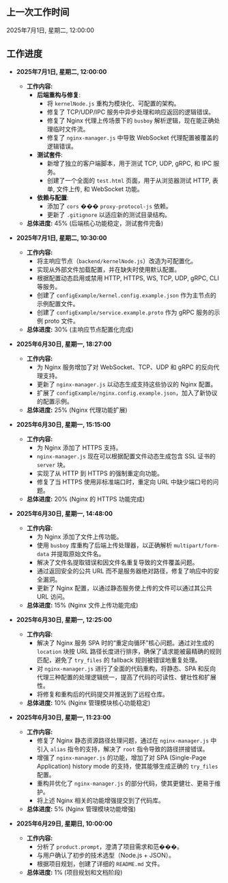 ## 上一次工作时间

2025年7月1日, 星期二, 12:00:00

## 工作进度

- **2025年7月1日, 星期二, 12:00:00**
  - **工作内容:**
    - **后端重构与修复**:
      - 将 `kernelNode.js` 重构为模块化、可配置的架构。
      - 修复了 TCP/UDP/IPC 服务中异步处理和响应返回的逻辑错误。
      - 修复了 Nginx 代理上传场景下的 `busboy` 解析逻辑，现在能正确处理临时文件流。
      - 修复了 `nginx-manager.js` 中导致 WebSocket 代理配置被覆盖的逻辑错误。
    - **测试套件**:
      - 新增了独立的客户端脚本，用于测试 TCP, UDP, gRPC, 和 IPC 服务。
      - 创建了一个全面的 `test.html` 页面，用于从浏览器测试 HTTP, 表单, 文件上传, 和 WebSocket 功能。
    - **依赖与配置**:
      - 添加了 `cors` ��� `proxy-protocol-js` 依赖。
      - 更新了 `.gitignore` 以适应新的测试目录结构。
  - **总体进度:** 45% (后端核心功能稳定，测试套件完备)

- **2025年7月1日, 星期二, 10:30:00**
  - **工作内容:**
    - 将主响应节点（`backend/kernelNode.js`）改造为可配置化。
    - 实现从外部文件加载配置，并在缺失时使用默认配置。
    - 根据配置动态启用或禁用 HTTP, HTTPS, WS, TCP, UDP, gRPC, CLI 等服务。
    - 创建了 `configExample/kernel.config.example.json` 作为主节点的示例配置文件。
    - 创建了 `configExample/service.example.proto` 作为 gRPC 服务的示例 proto 文件。
  - **总体进度:** 30% (主响应节点配置化完成)

- **2025年6月30日, 星期一, 18:27:00**
  - **工作内容:**
    - 为 Nginx 服务增加了对 WebSocket、TCP、UDP 和 gRPC 的反向代理支持。
    - 更新了 `nginx-manager.js` 以动态生成支持这些协议的 Nginx 配置。
    - 扩展了 `configExample/nginx.config.example.json`，加入了新协议的配置示例。
  - **总体进度:** 25% (Nginx 代理功能扩展)

- **2025年6月30日, 星期一, 15:15:00**
  - **工作内容:**
    - 为 Nginx 添加了 HTTPS 支持。
    - `nginx-manager.js` 现在可以根据配置文件动态生成包含 SSL 证书的 `server` 块。
    - 实现了从 HTTP 到 HTTPS 的强制重定向功能。
    - 修复了当 HTTPS 使用非标准端口时，重定向 URL 中缺少端口号的问题。
  - **总体进度:** 20% (Nginx 的 HTTPS 功能完成)

- **2025年6月30日, 星期一, 14:48:00**
  - **工作内容:**
    - 为 Nginx 添加了文件上传功能。
    - 使用 `busboy` 库重构了后端上传处理器，以正确解析 `multipart/form-data` 并提取原始文件名。
    - 解决了文件名提取错误和因文件名重复导致的文件覆盖问题。
    - 通过返回安全的公共 URL 而不是服务器绝对路径，修复了响应中的安全漏洞。
    - 更新了 Nginx 配置，以通过静态服务使上传的文件可以通过其公共 URL 访问。
  - **总体进度:** 15% (Nginx 文件上传功能完成)

- **2025年6月30日, 星期一, 12:25:00**
  - **工作内容:**
    - 解决了 Nginx 服务 SPA 时的“重定向循环”核心问题。通过对生成的 `location` 块按 URL 路径长度进行排序，确保了请求能被最精确的规则匹配，避免了 `try_files` 的 fallback 规则被错误地重复处理。
    - 对 `nginx-manager.js` 进行了全面的代码重构，将静态、SPA 和反向代理三种配置的处理逻辑统一，提高了代码的可读性、健壮性和扩展性。
    - 将修复和重构后的代码提交并推送到了远程仓库。
  - **总体进度:** 10% (Nginx 管理模块核心功能稳定)

- **2025年6月30日, 星期一, 11:23:00**
  - **工作内容:**
    - 修复了 Nginx 静态资源路径处理问题，通过在 `nginx-manager.js` 中引入 `alias` 指令的支持，解决了 `root` 指令导致的路径拼接错误。
    - 增强了 `nginx-manager.js` 的功能，增加了对 SPA (Single-Page Application) history mode 的支持，使其能够生成正确的 `try_files` 配置。
    - 重构并优化了 `nginx-manager.js` 的部分代码，使其更健壮、更易于维护。
    - 将上述 Nginx 相关的功能增强提交到了代码库。
  - **总体进度:** 5% (Nginx 管理模块功能增强)

- **2025年6月29日, 星期日, 10:00:00**
  - **工作内容:**
    - 分析了 `product.prompt`，澄清了项目需求和范���。
    - 与用户确认了初步的技术选型（Node.js + JSON）。
    - 根据项目规划，创建了详细的 `README.md` 文件。
  - **总体进度:** 1% (项目规划和文档阶段)
